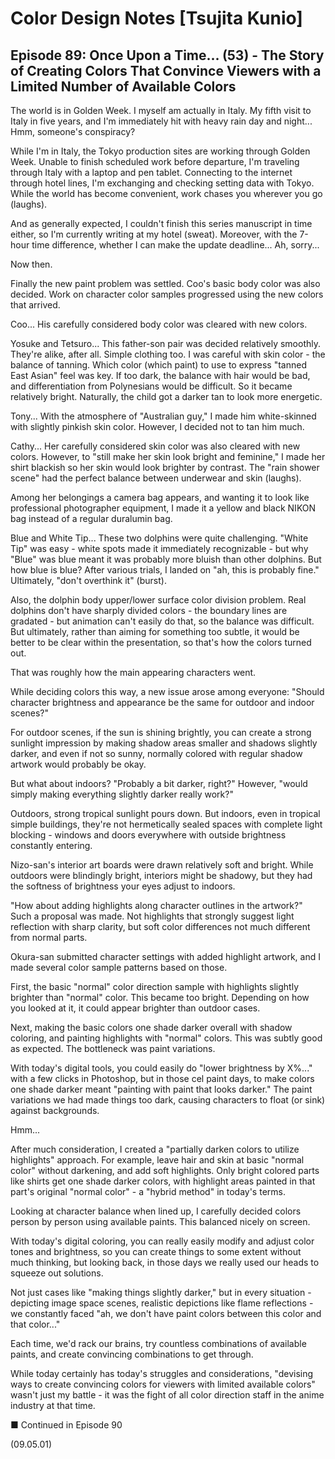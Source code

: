 # Color Design Notes [Tsujita Kunio]

## Episode 89: Once Upon a Time... (53) - The Story of Creating Colors That Convince Viewers with a Limited Number of Available Colors

The world is in Golden Week. I myself am actually in Italy. My fifth visit to Italy in five years, and I'm immediately hit with heavy rain day and night... Hmm, someone's conspiracy?

While I'm in Italy, the Tokyo production sites are working through Golden Week. Unable to finish scheduled work before departure, I'm traveling through Italy with a laptop and pen tablet. Connecting to the internet through hotel lines, I'm exchanging and checking setting data with Tokyo. While the world has become convenient, work chases you wherever you go (laughs).

And as generally expected, I couldn't finish this series manuscript in time either, so I'm currently writing at my hotel (sweat). Moreover, with the 7-hour time difference, whether I can make the update deadline... Ah, sorry...

Now then.

Finally the new paint problem was settled. Coo's basic body color was also decided. Work on character color samples progressed using the new colors that arrived.

Coo... His carefully considered body color was cleared with new colors.

Yosuke and Tetsuro... This father-son pair was decided relatively smoothly. They're alike, after all. Simple clothing too. I was careful with skin color - the balance of tanning. Which color (which paint) to use to express "tanned East Asian" feel was key. If too dark, the balance with hair would be bad, and differentiation from Polynesians would be difficult. So it became relatively bright. Naturally, the child got a darker tan to look more energetic.

Tony... With the atmosphere of "Australian guy," I made him white-skinned with slightly pinkish skin color. However, I decided not to tan him much.

Cathy... Her carefully considered skin color was also cleared with new colors. However, to "still make her skin look bright and feminine," I made her shirt blackish so her skin would look brighter by contrast. The "rain shower scene" had the perfect balance between underwear and skin (laughs).

Among her belongings a camera bag appears, and wanting it to look like professional photographer equipment, I made it a yellow and black NIKON bag instead of a regular duralumin bag.

Blue and White Tip... These two dolphins were quite challenging. "White Tip" was easy - white spots made it immediately recognizable - but why "Blue" was blue meant it was probably more bluish than other dolphins. But how blue is blue? After various trials, I landed on "ah, this is probably fine." Ultimately, "don't overthink it" (burst).

Also, the dolphin body upper/lower surface color division problem. Real dolphins don't have sharply divided colors - the boundary lines are gradated - but animation can't easily do that, so the balance was difficult. But ultimately, rather than aiming for something too subtle, it would be better to be clear within the presentation, so that's how the colors turned out.

That was roughly how the main appearing characters went.

While deciding colors this way, a new issue arose among everyone: "Should character brightness and appearance be the same for outdoor and indoor scenes?"

For outdoor scenes, if the sun is shining brightly, you can create a strong sunlight impression by making shadow areas smaller and shadows slightly darker, and even if not so sunny, normally colored with regular shadow artwork would probably be okay.

But what about indoors? "Probably a bit darker, right?" However, "would simply making everything slightly darker really work?"

Outdoors, strong tropical sunlight pours down. But indoors, even in tropical simple buildings, they're not hermetically sealed spaces with complete light blocking - windows and doors everywhere with outside brightness constantly entering.

Nizo-san's interior art boards were drawn relatively soft and bright. While outdoors were blindingly bright, interiors might be shadowy, but they had the softness of brightness your eyes adjust to indoors.

"How about adding highlights along character outlines in the artwork?" Such a proposal was made. Not highlights that strongly suggest light reflection with sharp clarity, but soft color differences not much different from normal parts.

Okura-san submitted character settings with added highlight artwork, and I made several color sample patterns based on those.

First, the basic "normal" color direction sample with highlights slightly brighter than "normal" color. This became too bright. Depending on how you looked at it, it could appear brighter than outdoor cases.

Next, making the basic colors one shade darker overall with shadow coloring, and painting highlights with "normal" colors. This was subtly good as expected. The bottleneck was paint variations.

With today's digital tools, you could easily do "lower brightness by X%..." with a few clicks in Photoshop, but in those cel paint days, to make colors one shade darker meant "painting with paint that looks darker." The paint variations we had made things too dark, causing characters to float (or sink) against backgrounds.

Hmm...

After much consideration, I created a "partially darken colors to utilize highlights" approach. For example, leave hair and skin at basic "normal color" without darkening, and add soft highlights. Only bright colored parts like shirts get one shade darker colors, with highlight areas painted in that part's original "normal color" - a "hybrid method" in today's terms.

Looking at character balance when lined up, I carefully decided colors person by person using available paints. This balanced nicely on screen.

With today's digital coloring, you can really easily modify and adjust color tones and brightness, so you can create things to some extent without much thinking, but looking back, in those days we really used our heads to squeeze out solutions.

Not just cases like "making things slightly darker," but in every situation - depicting image space scenes, realistic depictions like flame reflections - we constantly faced "ah, we don't have paint colors between this color and that color..."

Each time, we'd rack our brains, try countless combinations of available paints, and create convincing combinations to get through.

While today certainly has today's struggles and considerations, "devising ways to create convincing colors for viewers with limited available colors" wasn't just my battle - it was the fight of all color direction staff in the anime industry at that time.

■ Continued in Episode 90

(09.05.01)